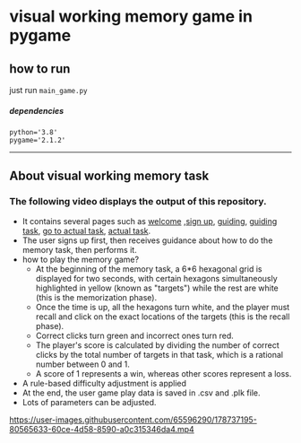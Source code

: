 # visual working memory game in pygame

## how to run
just run `main_game.py`
##### dependencies
    python='3.8'
    pygame='2.1.2'

------   
## About visual working memory task
### The following video displays the output of this repository.

- It contains several pages such as <ins>welcome</ins>   ,<ins>sign up</ins>, <ins>guiding</ins>, <ins>guiding task</ins>, <ins>go to actual task</ins>, <ins>actual task</ins>. 
- The user signs up first, then receives guidance about how to do the memory task, then performs it.
- how to play the memory game?
    - At the beginning of the memory task, a 6*6 hexagonal grid is displayed for two seconds, with certain hexagons simultaneously highlighted in yellow (known as "targets") while the rest are white (this is the memorization phase). 
    - Once the time is up, all the hexagons turn white, and the player must recall and click on the exact locations of the targets (this is the recall phase). 
    - Correct clicks turn green and incorrect ones turn red. 
    - The player's score is calculated by dividing the number of correct clicks by the total number of targets in that task, which is a rational number between 0 and 1. 
    - A score of 1 represents a win, whereas other scores represent a loss.
- A rule-based difficulty adjustment is applied
- At the end, the user game play data is saved in .csv and .plk file.
- Lots of parameters can be adjusted.




https://user-images.githubusercontent.com/65596290/178737195-80565633-60ce-4d58-8590-a0c315346da4.mp4





